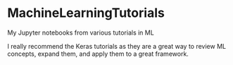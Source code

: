 # MachineLearningTutorials
My Jupyter notebooks from various tutorials in ML

I really recommend the Keras tutorials as they are a great way to review ML concepts, expand them, and apply them to a great framework.
